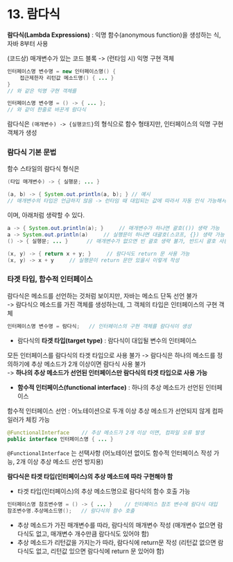 # 13. 람다식

**람다식(Lambda Expressions)** : 익명 함수(anonymous function)을 생성하는 식, 자바 8부터 사용  

(코드상) 매개변수가 있는 코드 블록 -> (런타임 시) 익명 구현 객체
```java
인터페이스명 변수명 = new 인터페이스명() {
    접근제한자 리턴값 메소드명() { ... }
}
// 와 같은 익명 구현 객체를 

인터페이스명 변수명 = () -> { ... };
// 와 같이 한줄로 바꾼게 람다식
```
람다식은 ```(매개변수) -> {실행코드}```의 형식으로 함수 형태지만, 인터페이스의 익명 구현 객체가 생성  

### 람다식 기본 문법

함수 스타일의 람다식 형식은
```java
(타입 매개변수) -> { 실행문; ... }

(a, b) -> { System.out.println(a, b); } // 예시
// 매개변수의 타입은 언급하지 않음 -> 런타임 때 대입되는 값에 따라서 자동 인식 가능해서 
```
이며, 아래처럼 생략할 수 있다.
```java
a -> { System.out.println(a); }     // 매개변수가 하나면 괄호(()) 생략 가능
a -> System.out.println(a)     // 실행문이 하나면 대괄호(스코프, {}) 생략 가능
() -> { 실행문; ... }      // 매개변수가 없으면 빈 괄호 생략 불가, 반드시 괄호 사용

(x, y) -> { return x + y; }     // 람다식도 return 문 사용 가능 
(x, y) -> x + y     // 실행문이 return 문만 있을시 이렇게 작성 
```

### 타겟 타입, 함수적 인터페이스

람다식은 메소드를 선언하는 것처럼 보이지만, 자바는 메소드 단독 선언 불가  
-> 람다식으 메소드를 가진 객체를 생성하는데, 그 객체의 타입은 인터페이스의 구현 객체
```java
인터페이스명 변수명 = 람다식;   // 인터페이스의 구현 객체를 람다식이 생성
```

- 람다식의 **타겟 타입(target type)** : 람다식이 대입될 변수의 인터페이스

모든 인터페이스를 람다식의 타겟 타입으로 사용 불가 -> 람다식은 하나의 메소드를 정의하기에 추상 메소드가 2개 이상이면 람다식 사용 불가   
-> **하나의 추상 메소드가 선언된 인터페이스만 람다식의 타겟 타입으로 사용 가능**

- **함수적 인터페이스(functional interface)** : 하나의 추상 메소드가 선언된 인터페이스  

함수적 인터페이스 선언 : 어노테이션으로 두개 이상 추상 메소드가 선언되지 않게 컴파일러가 체킹 가능
```java
@FunctionalInterface    // 추상 메소드가 2개 이상 이면, 컴파일 오류 발생
public interface 인터페이스명 { ... }
```
```@FunctionalInterface``` 는 선택사항 (어노테이션 없이도 함수적 인터페이스 작성 가능, 2개 이상 추상 메소드 선언 방지용)


**람다식은 타겟 타입(인터페이스)의 추상 메소드에 따라 구현해야 함**
- 타겟 타입(인터페이스)의 추상 메소드명으로 람다식의 함수 호출 가능 
```java
인터페이스명 참조변수명 = () -> { ... }    // 인터페이스 참조 변수에 람다식 대입 
참조변수명.추상메소드명();   // 람다식의 함수 호출
```
- 추상 메소드가 가진 매개변수를 따라, 람다식의 매개변수 작성 (매개변수 없으면 람다식도 없고, 매개변수 개수만큼 람다식도 있어야 함)
- 추상 메소드가 리턴값을 가지는가 따라, 람다식에 return문 작성 (리턴값 없으면 람다식도 없고, 리턴값 있으면 람다식에 return 문 있어야 함)

